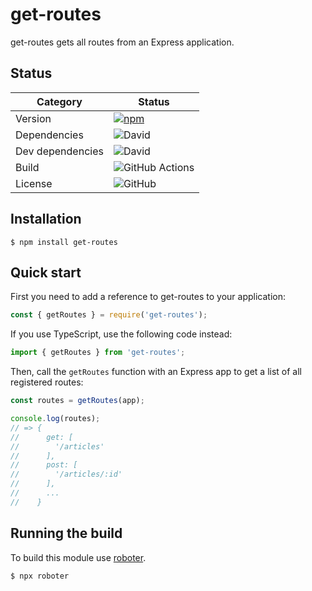 # get-routes

get-routes gets all routes from an Express application.

## Status

| Category         | Status                                                                                                  |
| ---------------- | ------------------------------------------------------------------------------------------------------- |
| Version          | [![npm](https://img.shields.io/npm/v/get-routes)](https://www.npmjs.com/package/get-routes)             |
| Dependencies     | ![David](https://img.shields.io/david/thenativeweb/get-routes)                                          |
| Dev dependencies | ![David](https://img.shields.io/david/dev/thenativeweb/get-routes)                                      |
| Build            | ![GitHub Actions](https://github.com/thenativeweb/get-routes/workflows/Release/badge.svg?branch=master) |
| License          | ![GitHub](https://img.shields.io/github/license/thenativeweb/get-routes)                                |

## Installation

```shell
$ npm install get-routes
```

## Quick start

First you need to add a reference to get-routes to your application:

```javascript
const { getRoutes } = require('get-routes');
```

If you use TypeScript, use the following code instead:

```typescript
import { getRoutes } from 'get-routes';
```

Then, call the `getRoutes` function with an Express app to get a list of all registered routes:

```javascript
const routes = getRoutes(app);

console.log(routes);
// => {
//      get: [
//        '/articles'
//      ],
//      post: [
//        '/articles/:id'
//      ],
//      ...
//    }
```

## Running the build

To build this module use [roboter](https://www.npmjs.com/package/roboter).

```bash
$ npx roboter
```
